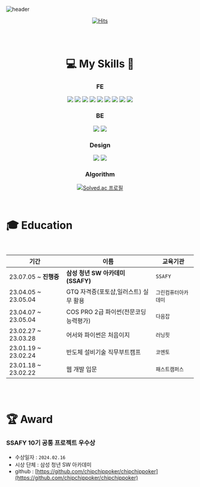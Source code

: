 ![header](https://capsule-render.vercel.app/api?type=waving&color=timeGradient&text=YEBIN👋&animation=twinkling&fontSize=70&fontAlignY=50&fontAlign=50&height=200)


<div align=center>

[![Hits](https://hits.seeyoufarm.com/api/count/incr/badge.svg?url=https%3A%2F%2Fgithub.com%2Fyebin113&count_bg=%23D7D265&title_bg=%23252222&icon=&icon_color=%23E7E7E7&title=hits&edge_flat=false)](https://hits.seeyoufarm.com) <br/>

<br/>
<br/>

# 💻 My Skills 📝 
### FE 
<img src="https://img.shields.io/badge/HTML-E34F26?style=flat&logo=HTML5&logoColor=white"/>
<img src="https://img.shields.io/badge/JavaScript-F7DF1E?style=flat&logo=JavaScript&logoColor=white"/>
<img src="https://img.shields.io/badge/CSS3-1572B6?style=flat&logo=CSS3&logoColor=white"/>

<img src="https://img.shields.io/badge/Vuejs-4FC08D?style=flat&logo=Vue.js&logoColor=white"/>
<img src="https://img.shields.io/badge/React-61DAFB?style=flat&logo=React&logoColor=white"/>
<img src="https://img.shields.io/badge/React Native-61DAFB?style=flat&logo&logo=React&logoColor=black"/>
<img src="https://img.shields.io/badge/Expo-000000?style=flat&logo=Expo&logoColor=white"/>

<img src="https://img.shields.io/badge/Tailwind CSS-06B6D4?style=flat&logo&logo=Tailwind CSS&logoColor=white"/>
<img src="https://img.shields.io/badge/bootstrap-7952B3?style=flat&logo&logo=bootstrap&logoColor=white">

### BE
<img src="https://img.shields.io/badge/Django-0C9D58?style=flat&logo=Django&logoColor=white"/>
<img src="https://img.shields.io/badge/sqlite-003B57?style=flat&logo=sqlite&logoColor=white"/>

### Design
<img src="https://img.shields.io/badge/Adobe Illustrator-FF9A00?style=flat&logo=Adobe Illustrator&logoColor=white"/>
<img src="https://img.shields.io/badge/figma-F24E1E?style=flat&logo=figma&logoColor=white"/>

### Algorithm
[![Solved.ac
프로필](http://mazassumnida.wtf/api/generate_badge?boj=ybyb99)](https://solved.ac/ybyb99)

</div>



<br/>

# 🎓 Education
<br/>

|기간|이름|교육기관|
|-|-|-|
| 23.07.05 ~ **진행중** | **삼성 청년 SW 아카데미 (SSAFY)**|`SSAFY`|
|23.04.05 ~ 23.05.04| GTQ 자격증(포토샵,일러스트) 실무 활용 |`그린컴퓨터아카데미`|
|23.04.07 ~ 23.05.04| COS PRO 2급 파이썬(전문코딩능력평가)|`다음잡`|
|23.02.27 ~ 23.03.28| 어서와 파이썬은 처음이지|`러닝핏`|
|23.01.19 ~ 23.02.24 | 반도체 설비기술 직무부트캠프|`코멘토`|
|23.01.18 ~ 23.02.22| 웹 개발 입문|`패스트캠퍼스`|

<br/>
<br/>

# 🏆 Award
### **SSAFY 10기 공통 프로젝트 우수상**
- 수상일자 : `2024.02.16`
- 시상 단체 : 삼성 청년 SW 아카데미
- github : [https://github.com/chipchippoker/chipchippoker](https://github.com/chipchippoker/chipchippoker)
